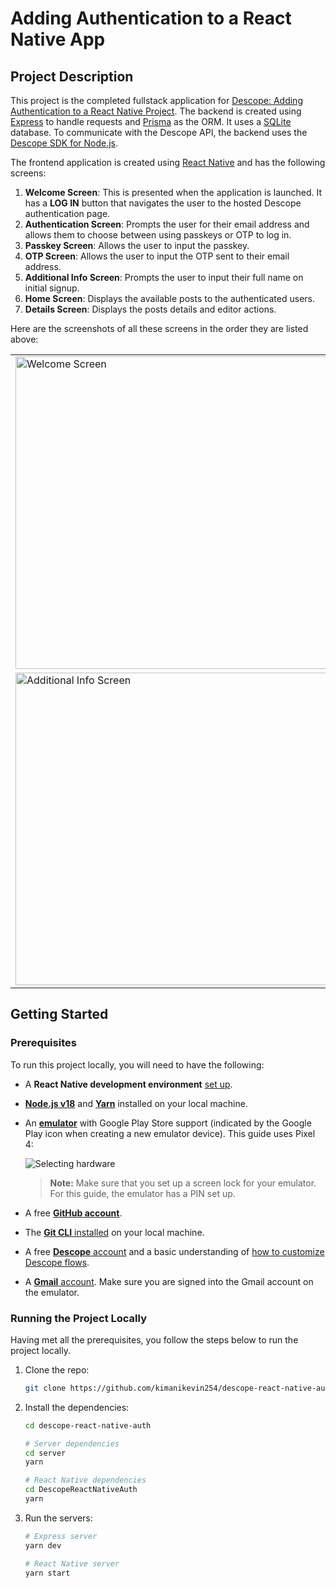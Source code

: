 # Adding Authentication to a React Native App

## Project Description

This project is the completed fullstack application for [Descope: Adding Authentication to a React Native Project](). The backend is created using [Express](https://expressjs.com/https://expressjs.com/) to handle requests and 
[Prisma](https://www.prisma.io/) as the ORM. It uses a [SQLite](https://www.sqlite.org/index.html) database. To communicate with the Descope API, the backend uses the [Descope SDK for Node.js](https://github.com/descope/node-sdk).

The frontend application is created using [React Native](https://reactnative.dev/) and has the following screens:

1. **Welcome Screen**: This is presented when the application is launched. It has a **LOG IN** button that navigates the user to the hosted Descope authentication page.
2. **Authentication Screen**: Prompts the user for their email address and allows them to choose between using passkeys or OTP to log in.
3. **Passkey Screen**: Allows the user to input the passkey.
4. **OTP Screen**: Allows the user to input the OTP sent to their email address.
5. **Additional Info Screen**: Prompts the user to input their full name on initial signup.
6. **Home Screen**: Displays the available posts to the authenticated users.
7. **Details Screen**: Displays the posts details and editor actions.

Here are the screenshots of all these screens in the order they are listed above:

<table>
  <tr>
    <td><img src="https://i.imgur.com/SjUCKrq.png" alt="Welcome Screen" height="500"></td>
    <td><img src="https://i.imgur.com/lJ7zYNk.png" alt="Authentication Screen" height="500"></td>
    <td><img src="https://i.imgur.com/bWjNm1I.png" alt="Passkey Screen" height="500"></td>
    <td><img src="https://i.imgur.com/yajSWIN.png" alt="OTP Screen" height="500"></td>
  </tr>
  <tr>
    <td><img src="https://i.imgur.com/tX4DWQx.png" alt="Additional Info Screen" height="500"></td>
    <td><img src="https://i.imgur.com/zNjw3B8.png" alt="Home Screen" height="500"></td>
    <td><img src="https://i.imgur.com/k8yoxTb.png" alt="Details Screen" height="500"></td>
  </tr>
</table>

## Getting Started

### Prerequisites

To run this project locally, you will need to have the following:

- A **React Native development environment** [set up](https://reactnative.dev/docs/environment-setup?guide=native).
- **[Node.js v18](https://nodejs.org/en/download)** and **[Yarn](https://classic.yarnpkg.com/en/docs/install)** installed on your local machine.
- An **[emulator](https://developer.android.com/studio/run/emulator)** with Google Play Store support (indicated by the Google Play icon when creating a new emulator device). This guide uses Pixel 4:

    ![Selecting hardware](https://i.imgur.com/UUoNZ30.png)
    > **Note:** Make sure that you set up a screen lock for your emulator. For this guide, the emulator has a PIN set up.

- A free **[GitHub account](https://github.com/)**.
- The [**Git CLI** installed](https://git-scm.com/book/en/v2/Getting-Started-Installing-Git) on your local machine.
- A free [**Descope** account](https://www.descope.com/sign-up) and a basic understanding of [how to customize Descope flows](https://docs.descope.com/customize/flows/).
- A [**Gmail** account](https://mail.google.com). Make sure you are signed into the Gmail account on the emulator.

### Running the Project Locally

Having met all the prerequisites, you follow the steps below to run the project locally.

1. Clone the repo:
   
   ```bash
   git clone https://github.com/kimanikevin254/descope-react-native-auth.git --single-branch -b main
   ```

2. Install the dependencies:

    ```bash
    cd descope-react-native-auth
    
    # Server dependencies
    cd server
    yarn

    # React Native dependencies
    cd DescopeReactNativeAuth
    yarn
    ```
4. Run the servers:

   ```bash
   # Express server
   yarn dev

   # React Native server
   yarn start
   ```
